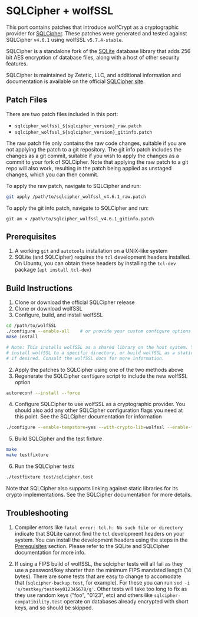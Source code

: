 # SQLCipher + wolfSSL

This port contains patches that introduce wolfCrypt as a cryptographic provider for [SQLCipher](https://github.com/sqlcipher/sqlcipher). These patches were generated and tested against SQLCipher `v4.6.1` using wolfSSL `v5.7.4-stable`.

SQLCipher is a standalone fork of the [SQLite](https://www.sqlite.org/) database library that adds 256 bit AES encryption of database files, along with a host of other security features.

SQLCipher is maintained by Zetetic, LLC, and additional information and documentation is available on the official [SQLCipher site](https://www.zetetic.net/sqlcipher/).


## Patch Files

There are two patch files included in this port:

- `sqlcipher_wolfssl_${sqlcipher_version}_raw.patch`
- `sqlcipher_wolfssl_${sqlcipher_version}_gitinfo.patch`

The raw patch file only contains the raw code changes, suitable if you are not applying the patch to a git repository. The git info patch includes the changes as a git commit, suitable if you wish to apply the changes as a commit to your fork of SQLCipher. Note that applying the raw patch to a git repo will also work, resulting in the patch being applied as unstaged changes, which you can then commit.

To apply the raw patch, navigate to SQLCipher and run:

```sh
git apply /path/to/sqlcipher_wolfssl_v4.6.1_raw.patch
```

To apply the git info patch, navigate to SQLCipher and run:
```
git am < /path/to/sqlcipher_wolfssl_v4.6.1_gitinfo.patch
```

## Prerequisites

1. A working `git` and `autotools` installation on a UNIX-like system
2. SQLite (and SQLCipher) requires the `tcl` development headers installed. On Ubuntu, you can obtain these headers by installing the `tcl-dev` package (`apt install tcl-dev`)

## Build Instructions

1. Clone or download the official SQLCipher release
2. Clone or download wolfSSL
3. Configure, build, and install wolfSSL

```sh
cd /path/to/wolfSSL
./configure --enable-all    # or provide your custom configure options here
make install

# Note: This installs wolfSSL as a shared library on the host system. You can also
# install wolfSSL to a specific directory, or build wolfSSL as a static library
# if desired. Consult the wolfSSL docs for more information.
```

2. Apply the patches to SQLCipher using one of the two methods above
3. Regenerate the SQLCipher `configure` script to include the new wolfSSL option

```sh
autoreconf --install --force
```

4. Configure SQLCipher to use wolfSSL as a cryptographic provider. You should also add any other SQLCipher configuration flags you need at this point. See the SQLCipher documentation for information

```sh
./configure --enable-tempstore=yes --with-crypto-lib=wolfssl --enable-fts5 CFLAGS="-DSQLITE_HAS_CODEC -DSQLCIPHER_TEST" LDFLAGS="-lwolfssl"
```

5. Build SQLCipher and the test fixture

```sh
make
make testfixture
```

6. Run the SQLCipher tests

```sh
./testfixture test/sqlcipher.test
```

Note that SQLCipher also supports linking against static libraries for its crypto implementations. See the SQLCipher documentation for more details.

## Troubleshooting

1. Compiler errors like `fatal error: tcl.h: No such file or directory` indicate that SQLite cannot find the `tcl` development headers on your system. You can install the development headers using the steps in the [Prerequisites](##prerequisites) section. Please refer to the SQLite and SQLCipher documentation for more info.


2. If using a FIPS build of wolfSSL, the sqlcipher tests will all fail as they use a password/key shorter than the minimum FIPS mandated length (14 bytes). There are some tests that are easy to change to accomodate that (`sqlcipher-backup.test`, for example). For these you can run `sed -i 's/testkey/testkey012345678/g'`. Other tests will take too long to fix as they use random keys ("foo", "0123", etc) and others like `sqlcipher-compatibility.test` operate on databases already encrypted with short keys, and so should be skipped.

